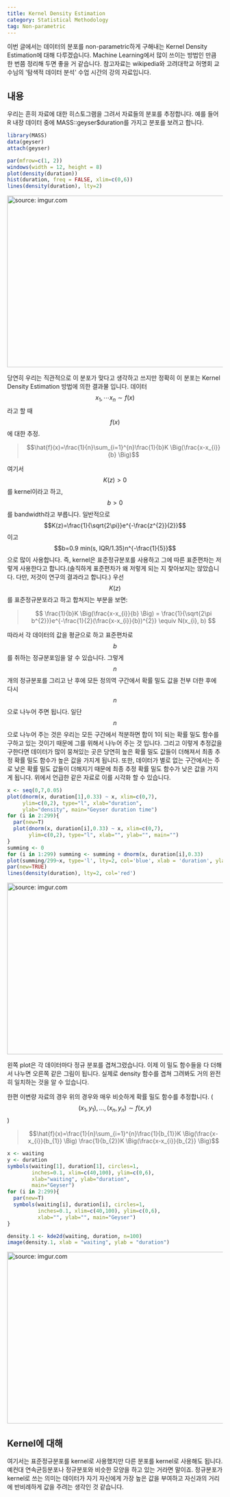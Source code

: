 ```yaml
---
title: Kernel Density Estimation
category: Statistical Methodology
tag: Non-parametric
---
```


이번 글에서는 데이터의 분포를 non-parametric하게 구해내는 Kernel Density Estimation에 대해 다루겠습니다. Machine Learning에서 많이 쓰이는 방법인 만큼 한 번쯤 정리해 두면 좋을 거 같습니다. 참고자료는 wikipedia와 고려대학교 허명회 교수님의 '탐색적 데이터 분석' 수업 시간의 강의 자료입니다.

## 내용

우리는 흔히 자료에 대한 히스토그램을 그려서 자료들의 분포를 추정합니다. 예를 들어 R 내장 데이터 중에 MASS::geyser$duration를 가지고 분포를 보려고 합니다.

```r
library(MASS)
data(geyser)
attach(geyser)

par(mfrow=c(1, 2))
windows(width = 12, height = 8)
plot(density(duration))
hist(duration, freq = FALSE, xlim=c(0,6))
lines(density(duration), lty=2)
```

<a href="https://imgur.com/WnY4A23"><img src="https://i.imgur.com/WnY4A23.png" width='600px' height='400px' title="source: imgur.com" /></a>

당연히 우리는 직관적으로 이 분포가 맞다고 생각하고 쓰지만 정확히 이 분포는 Kernel Density Estimation 방법에 의한 결과물 입니다. 데이터 $$x_{1}, \cdots x_{n} \sim f(x)$$라고 할 때 $$f(x)$$에 대한 추정.

>$$\hat{f}(x)=\frac{1}{n}\sum_{i=1}^{n}\frac{1}{b}K \Big(\frac{x-x_{i}}{b} \Big)$$

여기서 $$K(z)>0$$ 를 kernel이라고 하고, $$b>0$$ 를 bandwidth라고 부릅니다. 일반적으로 $$K(z)=\frac{1}{\sqrt{2\pi}}e^{-\frac{z^{2}}{2}}$$이고 $$b=0.9 min(s, IQR/1.35)n^{-\frac{1}{5}}$$으로 많이 사용합니다. 즉, kernel은 표준정규분포를 사용하고 그에 따른 표준편차는 저렇게 사용한다고 합니다.(솔직하게 표준편차가 왜 저렇게 되는 지 찾아보지는 않았습니다. 다만, 저것이 연구의 결과라고 합니다.) 우선 $$K(z)$$를 표준정규분포라고 하고 합쳐지는 부분을 보면:

> $$ \frac{1}{b}K \Big(\frac{x-x_{i}}{b} \Big) = \frac{1}{\sqrt{2\pi b^{2}}}e^{-\frac{1}{2}(\frac{x-x_{i}}{b})^{2}} \equiv N(x_{i}, b) $$

따라서 각 데이터의 값을 평균으로 하고 표준편차로 $$b$$를 취하는 정규분포임을 알 수 있습니다. 그렇게 $$n$$개의 정규분포를 그리고 난 후에 모든 정의역 구간에서 확률 밀도 값을 전부 더한 후에 다시 $$n$$으로 나누어 주면 됩니다. 일단 $$n$$으로 나누어 주는 것은 우리는 모든 구간에서 적분하면 합이 1이 되는 확률 밀도 함수를 구하고 있는 것이기 때문에 그를 위해서 나누어 주는 것 입니다. 그리고 이렇게 추정값을 구한다면 데이터가 많이 뭉쳐있는 곳은 당연히 높은 확률 밀도 값들이 더해져서  최종 추정 확률 밀도 함수가 높은 값을 가지게 됩니다. 또한, 데이터가 별로 없는 구간에서는 주로 낮은 확률 밀도 값들이 더해지기 때문에 최종 추정 확률 밀도 함수가 낮은 값을 가지게 됩니다. 위에서 언급한 같은 자료로 이를 시각화 할 수 있습니다.

```r
x <- seq(0,7,0.05)
plot(dnorm(x, duration[1],0.33) ~ x, xlim=c(0,7),
     ylim=c(0,2), type="l", xlab="duration",
     ylab="density", main="Geyser duration time")
for (i in 2:299){
  par(new=T)
  plot(dnorm(x, duration[i],0.33) ~ x, xlim=c(0,7),
       ylim=c(0,2), type="l", xlab="", ylab="", main="")
}
summing <- 0
for (i in 1:299) summing <- summing + dnorm(x, duration[i],0.33)
plot(summing/299~x, type='l', lty=2, col='blue', xlab = 'duration', ylab = 'density', main = 'Manual density and base::density ')
par(new=TRUE)
lines(density(duration), lty=2, col='red')
```

<a href="https://imgur.com/sEyHV38"><img src="https://i.imgur.com/sEyHV38.png" width='600px' height='400px' title="source: imgur.com" /></a>

왼쪽 plot은 각 데이터마다 정규 분포를 겹쳐그렸습니다. 이제 이 밀도 함수들을 다 더해서 나누면 오른쪽 같은 그림이 됩니다. 실제로 density 함수를 겹쳐 그려봐도 거의
완전히 일치하는 것을 알 수 있습니다.

한편 이변량 자료의 경우 위의 경우와 매우 비슷하게 확률 밀도 함수를 추정합니다. ($$(x_{1},y_{1}),...,(x_{n}, y_{n}) \sim f(x,y)$$)

>$$\hat{f}(x)=\frac{1}{n}\sum_{i=1}^{n}\frac{1}{b_{1}}K \Big(\frac{x-x_{i}}{b_{1}} \Big) \frac{1}{b_{2}}K \Big(\frac{x-x_{i}}{b_{2}} \Big)$$

```r
x <- waiting
y <- duration
symbols(waiting[1], duration[1], circles=1,
        inches=0.1, xlim=c(40,100), ylim=c(0,6),
        xlab="waiting", ylab="duration",
        main="Geyser")
for (i in 2:299){
  par(new=T)
  symbols(waiting[i], duration[i], circles=1,
          inches=0.1, xlim=c(40,100), ylim=c(0,6),
          xlab="", ylab="", main="Geyser")
}

density.1 <- kde2d(waiting, duration, n=100)
image(density.1, xlab = "waiting", ylab = "duration")
```

<a href="https://imgur.com/Mqatqh4"><img src="https://i.imgur.com/Mqatqh4.png" width='600px' height='400px' title="source: imgur.com" /></a>

## Kernel에 대해

여기서는 표준정규분포를 kernel로 사용했지만 다른 분포를 kernel로 사용해도 됩니다. 예컨대 연속균등분포나 정규분포와 비슷한 모양을 하고 있는 거라면 말이죠. 정규분포가 kernel로 쓰는 의미는 데이터가 자기 자신에게 가장 높은 값을 부여하고 자신과의 거리에 반비례하게 값을 주려는 생각인 것 같습니다.
